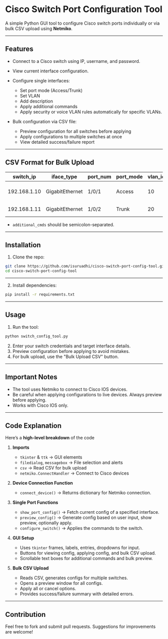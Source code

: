 # Cisco Switch Port Configuration Tool

A simple Python GUI tool to configure Cisco switch ports individually or via bulk CSV upload using **Netmiko**.

---

## Features

- Connect to a Cisco switch using IP, username, and password.
- View current interface configuration.
- Configure single interfaces:
  - Set port mode (Access/Trunk)
  - Set VLAN
  - Add description
  - Apply additional commands
  - Apply security or voice VLAN rules automatically for specific VLANs.
    
- Bulk configuration via CSV file:
  - Preview configuration for all switches before applying
  - Apply configurations to multiple switches at once
  - View detailed success/failure report

---

## CSV Format for Bulk Upload

| switch_ip | iface_type | port_num | port_mode | vlan_id | description | additional_cmds |
|-----------|-----------|---------|----------|--------|------------|----------------|
| 192.168.1.10 | GigabitEthernet | 1/0/1 | Access | 10 | User Port | no shutdown; spanning-tree portfast |
| 192.168.1.11 | GigabitEthernet | 1/0/2 | Trunk | 20 | Trunk to Server | switchport nonegotiate |

- `additional_cmds` should be semicolon-separated.

---

## Installation

1. Clone the repo:

```bash
git clone https://github.com/isuruadhi/cisco-switch-port-config-tool.git
cd cisco-switch-port-config-tool
```
---

2. Install dependencies:

```bash
pip install -r requirements.txt
```

---

## Usage

1. Run the tool:

```bash
python switch_config_tool.py
```

2. Enter your switch credentials and target interface details.
3. Preview configuration before applying to avoid mistakes.
4. For bulk upload, use the "Bulk Upload CSV" button.

---

## Important Notes

- The tool uses Netmiko to connect to Cisco IOS devices.
- Be careful when applying configurations to live devices. Always preview before applying.
- Works with Cisco IOS only.

---

## Code Explanation

Here’s a **high-level breakdown** of the code

1. **Imports**  
   - `tkinter` & `ttk` → GUI elements  
   - `filedialog`, `messagebox` → File selection and alerts  
   - `csv` → Read CSV for bulk upload  
   - `netmiko.ConnectHandler` → Connect to Cisco devices  

2. **Device Connection Function**  
   - `connect_device()` → Returns dictionary for Netmiko connection.

3. **Single Port Functions**  
   - `show_port_config()` → Fetch current config of a specified interface.  
   - `preview_config()` → Generate config based on user input, show preview, optionally apply.  
   - `configure_switch()` → Applies the commands to the switch.

4. **GUI Setup**  
   - Uses `tkinter` frames, labels, entries, dropdowns for input.  
   - Buttons for viewing config, applying config, and bulk CSV upload.  
   - Scrollable text boxes for additional commands and bulk preview.

5. **Bulk CSV Upload**  
   - Reads CSV, generates configs for multiple switches.  
   - Opens a preview window for all configs.  
   - Apply all or cancel options.  
   - Provides success/failure summary with detailed errors.

---

## Contribution

Feel free to fork and submit pull requests. Suggestions for improvements are welcome!




